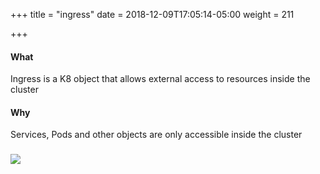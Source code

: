 +++
title = "ingress"
date = 2018-12-09T17:05:14-05:00
weight = 211

+++

#### What

Ingress is a K8 object that allows external access to resources inside the cluster
 
#### Why

Services, Pods and other objects are only accessible inside the cluster


### ![](/docker-k8s-presentation/images/kubernetes/ing.png) 

